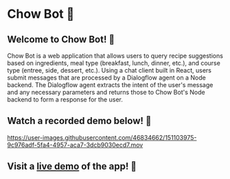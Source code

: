 # Chow Bot 🍳
## Welcome to Chow Bot! 🐾
Chow Bot is a web application that allows users to query recipe suggestions based on ingredients, meal type
(breakfast, lunch, dinner, etc.), and course type (entree, side, dessert, etc.). Using a chat client built
in React, users submit messages that are processed by a Dialogflow agent on a Node backend. The Dialogflow
agent extracts the intent of the user's message and any necessary parameters and returns those to Chow Bot's
Node backend to form a response for the user.
## Watch a recorded demo below! 🎥
https://user-images.githubusercontent.com/46834662/151103975-9c976adf-5fa4-4957-aca7-3dcb9030ecd7.mov
## Visit a [live demo](https://chow-bot-v2.herokuapp.com) of the app! 🔗
